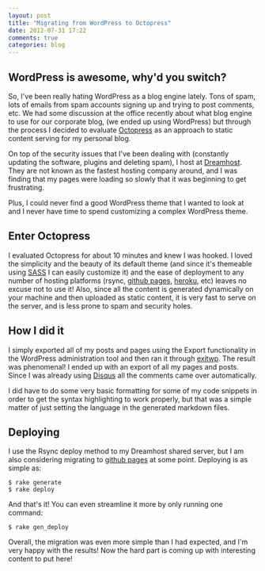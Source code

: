 ```yaml
---
layout: post
title: "Migrating from WordPress to Octopress"
date: 2012-07-31 17:22
comments: true
categories: blog
---
```


## WordPress is awesome, why'd you switch?
So, I've been really hating WordPress as a blog engine lately. Tons of spam,
lots of emails from spam accounts signing up and trying to post comments, etc.
We had some discussion at the office recently about what blog engine to use for
our corporate blog, (we ended up using WordPress) but through the process I decided
to evaluate [Octopress](http://octopress.org) as an approach to static content
serving for my personal blog.

On top of the security issues that I've been dealing with (constantly updating the
software, plugins and deleting spam), I host at [Dreamhost](http://dreamhost.com/).
They are not known as the fastest hosting company around, and I was finding that my
pages were loading so slowly that it was beginning to get frustrating.

Plus, I could never find a good WordPress theme that I wanted to look at and I never
have time to spend customizing a complex WordPress theme.

## Enter Octopress
I evaluated Octopress for about 10 minutes and knew I was hooked. I loved the
simplicity and the beauty of its default theme (and since it's themeable using
[SASS](http://sass-lang.com/) I can easily customize it) and the ease of deployment
to any number of hosting platforms (rsync, [github pages](http://pages.github.com),
[heroku](http://heroku.com), etc) leaves no excuse not to use it! Also, since all
the content is generated dynamically on your machine and then uploaded as static content,
it is very fast to serve on the server, and is less prone to spam and security holes.

## How I did it
I simply exported all of my posts and pages using the Export functionality in the WordPress
administration tool and then ran it through [exitwp](https://github.com/thomasf/exitwp/).
The result was phenomenal! I ended up with an export of all my pages and posts. Since
I was already using [Disqus](http://disqus.com) all the comments came over automatically.

I did have to do some very basic formatting for some of my code snippets in order to get
the syntax highlighting to work properly, but that was a simple matter of just setting the
language in the generated markdown files.

## Deploying
I use the Rsync deploy method to my Dreamhost shared server, but I am also considering
migrating to [github pages](http://pages.github.com/) at some point. Deploying is as simple as:

```
$ rake generate
$ rake deploy
```

And that's it! You can even streamline it more by only running one command:

```
$ rake gen_deploy
```

Overall, the migration was even more simple than I had expected, and I'm very happy with the
results! Now the hard part is coming up with interesting content to put here!
